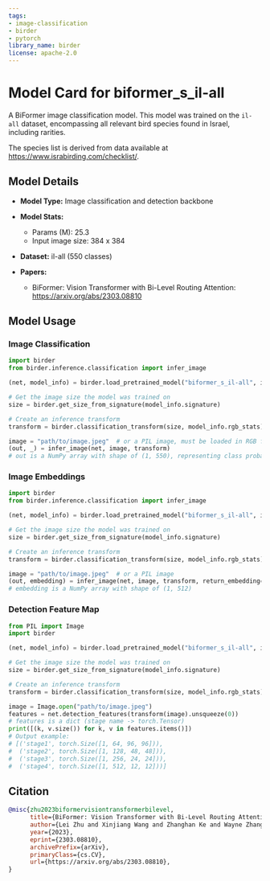 ```yaml
---
tags:
- image-classification
- birder
- pytorch
library_name: birder
license: apache-2.0
---
```


# Model Card for biformer_s_il-all

A BiFormer image classification model. This model was trained on the `il-all` dataset, encompassing all relevant bird species found in Israel, including rarities.

The species list is derived from data available at <https://www.israbirding.com/checklist/>.

## Model Details

- **Model Type:** Image classification and detection backbone
- **Model Stats:**
    - Params (M): 25.3
    - Input image size: 384 x 384
- **Dataset:** il-all (550 classes)

- **Papers:**
    - BiFormer: Vision Transformer with Bi-Level Routing Attention: <https://arxiv.org/abs/2303.08810>

## Model Usage

### Image Classification

```python
import birder
from birder.inference.classification import infer_image

(net, model_info) = birder.load_pretrained_model("biformer_s_il-all", inference=True)

# Get the image size the model was trained on
size = birder.get_size_from_signature(model_info.signature)

# Create an inference transform
transform = birder.classification_transform(size, model_info.rgb_stats)

image = "path/to/image.jpeg"  # or a PIL image, must be loaded in RGB format
(out, _) = infer_image(net, image, transform)
# out is a NumPy array with shape of (1, 550), representing class probabilities.
```

### Image Embeddings

```python
import birder
from birder.inference.classification import infer_image

(net, model_info) = birder.load_pretrained_model("biformer_s_il-all", inference=True)

# Get the image size the model was trained on
size = birder.get_size_from_signature(model_info.signature)

# Create an inference transform
transform = birder.classification_transform(size, model_info.rgb_stats)

image = "path/to/image.jpeg"  # or a PIL image
(out, embedding) = infer_image(net, image, transform, return_embedding=True)
# embedding is a NumPy array with shape of (1, 512)
```

### Detection Feature Map

```python
from PIL import Image
import birder

(net, model_info) = birder.load_pretrained_model("biformer_s_il-all", inference=True)

# Get the image size the model was trained on
size = birder.get_size_from_signature(model_info.signature)

# Create an inference transform
transform = birder.classification_transform(size, model_info.rgb_stats)

image = Image.open("path/to/image.jpeg")
features = net.detection_features(transform(image).unsqueeze(0))
# features is a dict (stage name -> torch.Tensor)
print([(k, v.size()) for k, v in features.items()])
# Output example:
# [('stage1', torch.Size([1, 64, 96, 96])),
#  ('stage2', torch.Size([1, 128, 48, 48])),
#  ('stage3', torch.Size([1, 256, 24, 24])),
#  ('stage4', torch.Size([1, 512, 12, 12]))]
```

## Citation

```bibtex
@misc{zhu2023biformervisiontransformerbilevel,
      title={BiFormer: Vision Transformer with Bi-Level Routing Attention},
      author={Lei Zhu and Xinjiang Wang and Zhanghan Ke and Wayne Zhang and Rynson Lau},
      year={2023},
      eprint={2303.08810},
      archivePrefix={arXiv},
      primaryClass={cs.CV},
      url={https://arxiv.org/abs/2303.08810},
}
```
